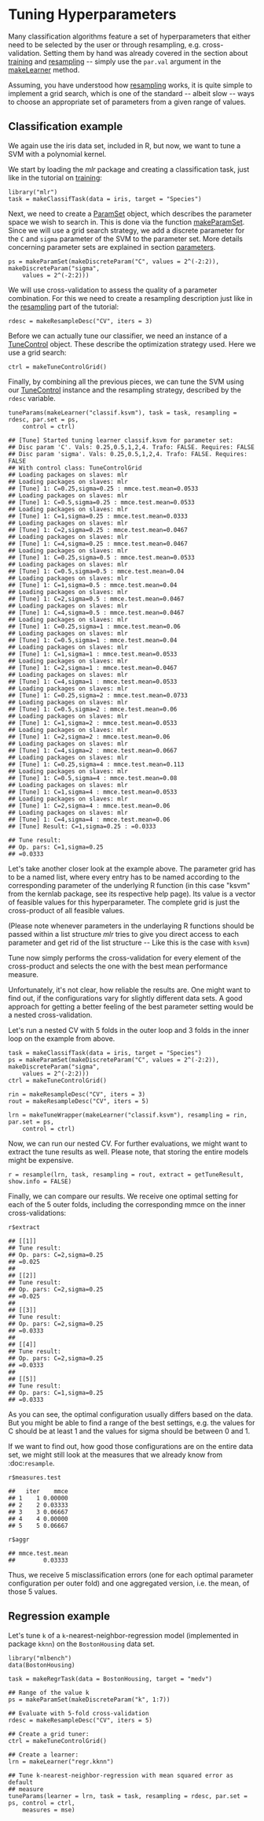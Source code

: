 Tuning Hyperparameters
======================

Many classification algorithms feature a set of hyperparameters that
either need to be selected by the user or through resampling,
e.g. cross-validation. Setting them by hand was already covered in the
section about [training](train.md) and [resampling](resample.md) -- simply use the
`par.val` argument in the [makeLearner](http://berndbischl.github.io/mlr/man/makeLearner.html) method.

Assuming, you have understood how [resampling](resample.md) works, it is
quite simple to implement a grid search, which is one of the standard
-- albeit slow -- ways to choose an appropriate set of parameters from a
given range of values.


Classification example
----------------------

We again use the iris data set, included in R, but now, we want to
tune a SVM with a polynomial kernel.

We start by loading the *mlr* package and creating a classification
task, just like in the tutorial on [training](train.md):


```splus
library("mlr")
task = makeClassifTask(data = iris, target = "Species")
```


Next, we need to create a [ParamSet](http://berndbischl.github.io/ParamHelpers/man/makeParamSet.html) object, which describes the parameter space 
we wish to search in. This is done via the function [makeParamSet](http://berndbischl.github.io/ParamHelpers/man/makeParamSet.html).
Since we will use a grid search strategy, we add a discrete parameter for the 
`C` and `sigma` parameter of the SVM to the parameter set.
More details concerning parameter sets are explained in section [parameters](parameters.md).


```splus
ps = makeParamSet(makeDiscreteParam("C", values = 2^(-2:2)), makeDiscreteParam("sigma", 
    values = 2^(-2:2)))
```


We will use cross-validation to assess the quality of a parameter
combination. For this we need to create a resampling description just
like in the [resampling](resample.md) part of the tutorial:


```splus
rdesc = makeResampleDesc("CV", iters = 3)
```


Before we can actually tune our classifier, we need an instance of a
[TuneControl](http://berndbischl.github.io/mlr/man/TuneControl.html) object. These describe the optimization strategy
used. Here we use a grid search:


```splus
ctrl = makeTuneControlGrid()
```


Finally, by combining all the previous pieces, we can tune the SVM
using our [TuneControl](http://berndbischl.github.io/mlr/man/TuneControl.html) instance and the resampling strategy,
described by the `rdesc` variable.


```splus
tuneParams(makeLearner("classif.ksvm"), task = task, resampling = rdesc, par.set = ps, 
    control = ctrl)
```

```
## [Tune] Started tuning learner classif.ksvm for parameter set:
## Disc param 'C'. Vals: 0.25,0.5,1,2,4. Trafo: FALSE. Requires: FALSE
## Disc param 'sigma'. Vals: 0.25,0.5,1,2,4. Trafo: FALSE. Requires: FALSE
## With control class: TuneControlGrid
## Loading packages on slaves: mlr
## Loading packages on slaves: mlr
## [Tune] 1: C=0.25,sigma=0.25 : mmce.test.mean=0.0533
## Loading packages on slaves: mlr
## [Tune] 1: C=0.5,sigma=0.25 : mmce.test.mean=0.0533
## Loading packages on slaves: mlr
## [Tune] 1: C=1,sigma=0.25 : mmce.test.mean=0.0333
## Loading packages on slaves: mlr
## [Tune] 1: C=2,sigma=0.25 : mmce.test.mean=0.0467
## Loading packages on slaves: mlr
## [Tune] 1: C=4,sigma=0.25 : mmce.test.mean=0.0467
## Loading packages on slaves: mlr
## [Tune] 1: C=0.25,sigma=0.5 : mmce.test.mean=0.0533
## Loading packages on slaves: mlr
## [Tune] 1: C=0.5,sigma=0.5 : mmce.test.mean=0.04
## Loading packages on slaves: mlr
## [Tune] 1: C=1,sigma=0.5 : mmce.test.mean=0.04
## Loading packages on slaves: mlr
## [Tune] 1: C=2,sigma=0.5 : mmce.test.mean=0.0467
## Loading packages on slaves: mlr
## [Tune] 1: C=4,sigma=0.5 : mmce.test.mean=0.0467
## Loading packages on slaves: mlr
## [Tune] 1: C=0.25,sigma=1 : mmce.test.mean=0.06
## Loading packages on slaves: mlr
## [Tune] 1: C=0.5,sigma=1 : mmce.test.mean=0.04
## Loading packages on slaves: mlr
## [Tune] 1: C=1,sigma=1 : mmce.test.mean=0.0533
## Loading packages on slaves: mlr
## [Tune] 1: C=2,sigma=1 : mmce.test.mean=0.0467
## Loading packages on slaves: mlr
## [Tune] 1: C=4,sigma=1 : mmce.test.mean=0.0533
## Loading packages on slaves: mlr
## [Tune] 1: C=0.25,sigma=2 : mmce.test.mean=0.0733
## Loading packages on slaves: mlr
## [Tune] 1: C=0.5,sigma=2 : mmce.test.mean=0.06
## Loading packages on slaves: mlr
## [Tune] 1: C=1,sigma=2 : mmce.test.mean=0.0533
## Loading packages on slaves: mlr
## [Tune] 1: C=2,sigma=2 : mmce.test.mean=0.06
## Loading packages on slaves: mlr
## [Tune] 1: C=4,sigma=2 : mmce.test.mean=0.0667
## Loading packages on slaves: mlr
## [Tune] 1: C=0.25,sigma=4 : mmce.test.mean=0.113
## Loading packages on slaves: mlr
## [Tune] 1: C=0.5,sigma=4 : mmce.test.mean=0.08
## Loading packages on slaves: mlr
## [Tune] 1: C=1,sigma=4 : mmce.test.mean=0.0533
## Loading packages on slaves: mlr
## [Tune] 1: C=2,sigma=4 : mmce.test.mean=0.06
## Loading packages on slaves: mlr
## [Tune] 1: C=4,sigma=4 : mmce.test.mean=0.06
## [Tune] Result: C=1,sigma=0.25 : =0.0333
```

```
## Tune result:
## Op. pars: C=1,sigma=0.25
## =0.0333
```


Let's take another closer look at the example above. The parameter grid has
to be a named list, where every entry has to be named according to the
corresponding parameter of the underlying R function (in this case
"ksvm" from the kernlab package, see its respective help page).  Its
value is a vector of feasible values for this hyperparameter. The
complete grid is just the cross-product of all feasible values.

(Please note whenever parameters in the underlaying R functions should be 
passed within a list structure *mlr* tries to give you direct access to
each parameter and get rid of the list structure -- Like this is the case with `ksvm`) 

Tune now simply performs the cross-validation for every element of the
cross-product and selects the one with the best mean performance
measure.

Unfortunately, it's not clear, how reliable the results are. One might
want to find out, if the configurations vary for slightly different data sets.
A good approach for getting a better feeling of the best parameter setting
would be a nested cross-validation.

Let's run a nested CV with 5 folds in the outer loop and 3 folds in the
inner loop on the example from above.


```splus
task = makeClassifTask(data = iris, target = "Species")
ps = makeParamSet(makeDiscreteParam("C", values = 2^(-2:2)), makeDiscreteParam("sigma", 
    values = 2^(-2:2)))
ctrl = makeTuneControlGrid()

rin = makeResampleDesc("CV", iters = 3)
rout = makeResampleDesc("CV", iters = 5)

lrn = makeTuneWrapper(makeLearner("classif.ksvm"), resampling = rin, par.set = ps, 
    control = ctrl)
```


Now, we can run our nested CV. For further evaluations, we might
want to extract the tune results as well. Please note, that storing the
entire models might be expensive.


```splus
r = resample(lrn, task, resampling = rout, extract = getTuneResult, show.info = FALSE)
```


Finally, we can compare our results. We receive one optimal setting for
each of the 5 outer folds, including the corresponding mmce on the inner
cross-validations:


```splus
r$extract
```

```
## [[1]]
## Tune result:
## Op. pars: C=2,sigma=0.25
## =0.025
## 
## [[2]]
## Tune result:
## Op. pars: C=2,sigma=0.25
## =0.025
## 
## [[3]]
## Tune result:
## Op. pars: C=2,sigma=0.25
## =0.0333
## 
## [[4]]
## Tune result:
## Op. pars: C=2,sigma=0.25
## =0.0333
## 
## [[5]]
## Tune result:
## Op. pars: C=1,sigma=0.25
## =0.0333
```


As you can see, the optimal configuration usually differs based on the data.
But you might be able to find a range of the best settings, e.g. the values
for C should be at least 1 and the values for sigma should be between 0 and 1.

If we want to find out, how good those configurations are on the entire data
set, we might still look at the measures that we already know from
:doc:`resample`.


```splus
r$measures.test
```

```
##   iter    mmce
## 1    1 0.00000
## 2    2 0.03333
## 3    3 0.06667
## 4    4 0.00000
## 5    5 0.06667
```

```splus
r$aggr
```

```
## mmce.test.mean 
##        0.03333
```


Thus, we receive 5 misclassification errors (one for each optimal parameter
configuration per outer fold) and one aggregated version, i.e. the mean,
of those 5 values.

Regression example
------------------

Let's tune `k` of a `k`-nearest-neighbor-regression model (implemented
in package ``kknn``) on the ``BostonHousing`` data set.


```splus
library("mlbench")
data(BostonHousing)

task = makeRegrTask(data = BostonHousing, target = "medv")

## Range of the value k
ps = makeParamSet(makeDiscreteParam("k", 1:7))

## Evaluate with 5-fold cross-validation
rdesc = makeResampleDesc("CV", iters = 5)

## Create a grid tuner:
ctrl = makeTuneControlGrid()

## Create a learner:
lrn = makeLearner("regr.kknn")

## Tune k-nearest-neighbor-regression with mean squared error as default
## measure
tuneParams(learner = lrn, task = task, resampling = rdesc, par.set = ps, control = ctrl, 
    measures = mse)
```





<!--(
.. |tune-varsel_processing| image:: /_images/tune-varsel_processing.png
     :align: middle
     :width: 50em
     :alt: Variable selection as a tuning.
     
)-->
